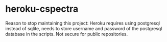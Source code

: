 # heroku-cspectra

Reason to stop maintaining this project:
Heroku requires using postgresql instead of sqlite, needs to 
store username and password of the postgresql database in the 
scripts. Not secure for public repositories.

